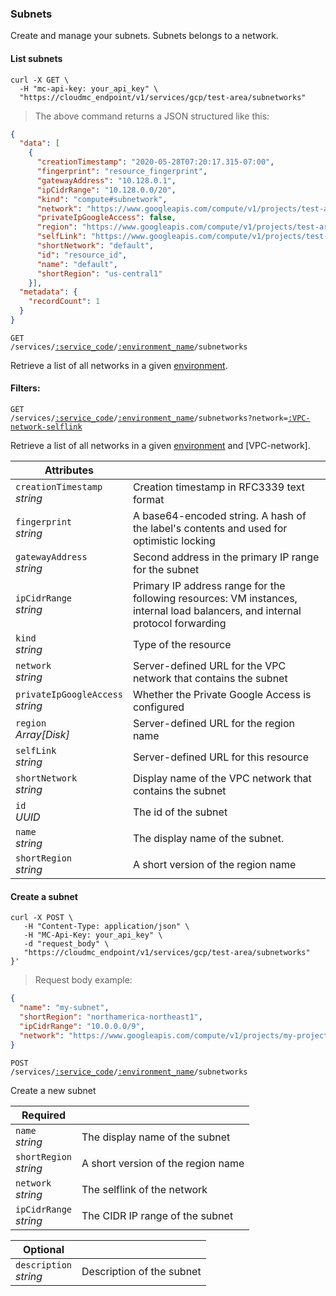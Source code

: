 ### Subnets
Create and manage your subnets. Subnets belongs to a network.

<!-------------------- LIST SUBNETWORKS -------------------->

#### List subnets

```shell
curl -X GET \
  -H "mc-api-key: your_api_key" \
  "https://cloudmc_endpoint/v1/services/gcp/test-area/subnetworks"
```
> The above command returns a JSON structured like this:

```json
{
  "data": [
    {
      "creationTimestamp": "2020-05-28T07:20:17.315-07:00",
      "fingerprint": "resource_fingerprint",
      "gatewayAddress": "10.128.0.1",
      "ipCidrRange": "10.128.0.0/20",
      "kind": "compute#subnetwork",
      "network": "https://www.googleapis.com/compute/v1/projects/test-area-oox/global/networks/default",
      "privateIpGoogleAccess": false,
      "region": "https://www.googleapis.com/compute/v1/projects/test-area-oox/regions/us-central1",
      "selfLink": "https://www.googleapis.com/compute/v1/projects/test-area-oox/regions/us-central1/subnetworks/default",
      "shortNetwork": "default",
      "id": "resource_id",
      "name": "default",
      "shortRegion": "us-central1"
    }],
  "metadata": {
    "recordCount": 1
  }
}
```

<code>GET /services/<a href="#administration-service-connections">:service_code</a>/<a href="#administration-environments">:environment_name</a>/subnetworks</code>

Retrieve a list of all networks in a given [environment](#administration-environments).

#### Filters:

<code>GET /services/<a href="#administration-service-connections">:service_code</a>/<a href="#administration-environments">:environment_name</a>/subnetworks?network=<a href="#VPC-network-selflink">:VPC-network-selflink</a></code>

Retrieve a list of all networks in a given [environment](#administration-environments) and [VPC-network].

Attributes | &nbsp;
------- | -----------
`creationTimestamp`<br/>*string* | Creation timestamp in RFC3339 text format
`fingerprint`<br/>*string* | A base64-encoded string. A hash of the label's contents and used for optimistic locking
`gatewayAddress`<br/>*string* | Second address in the primary IP range for the subnet
`ipCidrRange`<br/>*string* | Primary IP address range for the following resources: VM instances, internal load balancers, and internal protocol forwarding
`kind`<br/>*string* | Type of the resource
`network`<br/>*string* | Server-defined URL for the VPC network that contains the subnet
`privateIpGoogleAccess`<br/>*string* | Whether the Private Google Access is configured
`region`<br/>*Array[Disk]* | Server-defined URL for the region name
`selfLink`<br/>*string* | Server-defined URL for this resource
`shortNetwork`<br/>*string* | Display name of the VPC network that contains the subnet
`id`<br/>*UUID* | The id of the subnet
`name`<br/>*string* | The display name of the subnet.
`shortRegion`<br/>*string* | A short version of the region name

<!-------------------- CREATE A SUBNETWORK -------------------->

#### Create a subnet

```shell
curl -X POST \
   -H "Content-Type: application/json" \
   -H "MC-Api-Key: your_api_key" \
   -d "request_body" \
   "https://cloudmc_endpoint/v1/services/gcp/test-area/subnetworks"
}'
```
> Request body example:

```json
{
  "name": "my-subnet",
  "shortRegion": "northamerica-northeast1",
  "ipCidrRange": "10.0.0.0/9",
  "network": "https://www.googleapis.com/compute/v1/projects/my-project/global/networks/my-network"
}
```

<code>POST /services/<a href="#administration-service-connections">:service_code</a>/<a href="#administration-environments">:environment_name</a>/subnetworks</code>

Create a new subnet

Required | &nbsp;
------- | -----------
`name`<br/>*string* | The display name of the subnet
`shortRegion`<br/>*string* | A short version of the region name
`network`<br/>*string* | The selflink of the network
`ipCidrRange`<br/>*string* | The CIDR IP range of the subnet

Optional | &nbsp;
------- | -----------
`description`<br/>*string* | Description of the subnet